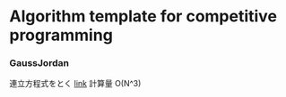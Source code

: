 # Algorithm template for competitive programming

### GaussJordan
連立方程式をとく
[link](./GaussJordan.cpp)
計算量 O(N^3)
